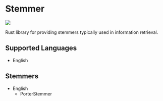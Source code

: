 # Stemmer
![](https://github.com/marcfyk/Stemmer/actions/workflows/ci.yml/badge.svg)

Rust library for providing stemmers typically used in information retrieval.

## Supported Languages
- English

## Stemmers
- English
  - PorterStemmer

